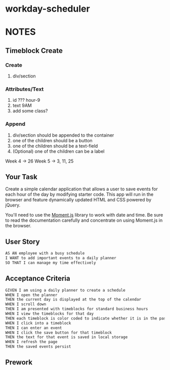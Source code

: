 # workday-scheduler


# NOTES

## Timeblock Create

### Create
1. div/section

### Attributes/Text
1. id ??? hour-9
2. text 9AM
3. add some class?

### Append
1. div/section should be appended to the container
2. one of the children should be a button
3. one of the children should be a text-field
4. (Optional) one of the children can be a label

Week 4 -> 26
Week 5 -> 3, 11, 25 


## Your Task

Create a simple calendar application that allows a user to save events for each hour of the day by modifying starter code. This app will run in the browser and feature dynamically updated HTML and CSS powered by jQuery.

You'll need to use the [Moment.js](https://momentjs.com/) library to work with date and time. Be sure to read the documentation carefully and concentrate on using Moment.js in the browser.

## User Story

```md
AS AN employee with a busy schedule
I WANT to add important events to a daily planner
SO THAT I can manage my time effectively
```
## Acceptance Criteria

```md
GIVEN I am using a daily planner to create a schedule
WHEN I open the planner
THEN the current day is displayed at the top of the calendar
WHEN I scroll down
THEN I am presented with timeblocks for standard business hours
WHEN I view the timeblocks for that day
THEN each timeblock is color coded to indicate whether it is in the past, present, or future
WHEN I click into a timeblock
THEN I can enter an event
WHEN I click the save button for that timeblock
THEN the text for that event is saved in local storage
WHEN I refresh the page
THEN the saved events persist
```

## Prework

